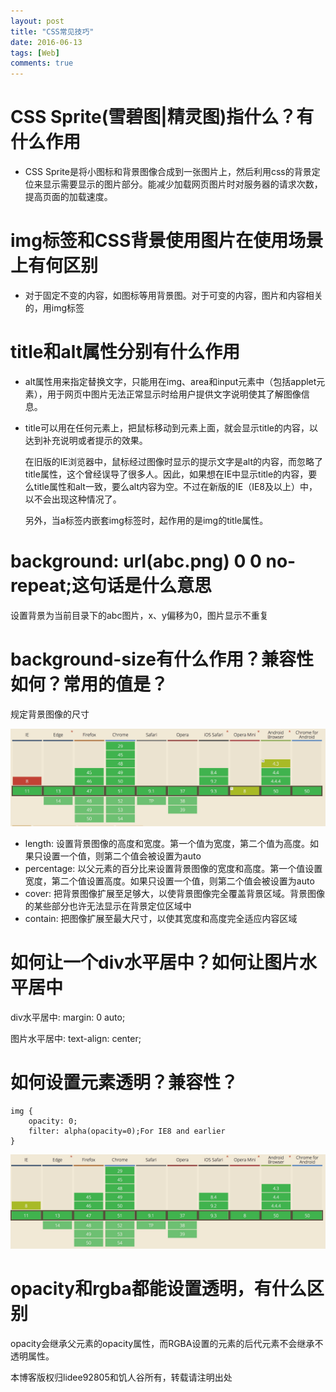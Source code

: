 ```yaml
---
layout: post
title: "CSS常见技巧"
date: 2016-06-13
tags: [Web]
comments: true
---
```


# CSS Sprite(雪碧图|精灵图)指什么？有什么作用

* CSS Sprite是将小图标和背景图像合成到一张图片上，然后利用css的背景定位来显示需要显示的图片部分。能减少加载网页图片时对服务器的请求次数，提高页面的加载速度。

# img标签和CSS背景使用图片在使用场景上有何区别

* 对于固定不变的内容，如图标等用背景图。对于可变的内容，图片和内容相关的，用img标签

# title和alt属性分别有什么作用

* alt属性用来指定替换文字，只能用在img、area和input元素中（包括applet元素），用于网页中图片无法正常显示时给用户提供文字说明使其了解图像信息。
* title可以用在任何元素上，把鼠标移动到元素上面，就会显示title的内容，以达到补充说明或者提示的效果。

	在旧版的IE浏览器中，鼠标经过图像时显示的提示文字是alt的内容，而忽略了title属性，这个曾经误导了很多人。因此，如果想在IE中显示title的内容，要么title属性和alt一致，要么alt内容为空。不过在新版的IE（IE8及以上）中，以不会出现这种情况了。
	
	另外，当a标签内嵌套img标签时，起作用的是img的title属性。
	
# background: url(abc.png) 0 0 no-repeat;这句话是什么意思

设置背景为当前目录下的abc图片，x、y偏移为0，图片显示不重复

# background-size有什么作用？兼容性如何？常用的值是？

规定背景图像的尺寸

![](/images/background-size-compatible.png)

* length: 设置背景图像的高度和宽度。第一个值为宽度，第二个值为高度。如果只设置一个值，则第二个值会被设置为auto
* percentage: 以父元素的百分比来设置背景图像的宽度和高度。第一个值设置宽度，第二个值设置高度。如果只设置一个值，则第二个值会被设置为auto
* cover: 把背景图像扩展至足够大，以使背景图像完全覆盖背景区域。背景图像的某些部分也许无法显示在背景定位区域中
* contain: 把图像扩展至最大尺寸，以使其宽度和高度完全适应内容区域

# 如何让一个div水平居中？如何让图片水平居中

div水平居中: margin: 0 auto;

图片水平居中: text-align: center;

# 如何设置元素透明？兼容性？

	img {
		opacity: 0;
		filter: alpha(opacity=0);For IE8 and earlier
	}
	
![](/images/opacity-compatible.png)

# opacity和rgba都能设置透明，有什么区别

opacity会继承父元素的opacity属性，而RGBA设置的元素的后代元素不会继承不透明属性。

本博客版权归lidee92805和饥人谷所有，转载请注明出处





